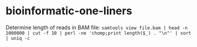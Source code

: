 # bioinformatic-one-liners

Determine length of reads in BAM file:
`samtools view file.bam | head -n 1000000 | cut -f 10 | perl -ne 'chomp;print length($_) . "\n"' | sort | uniq -c`
